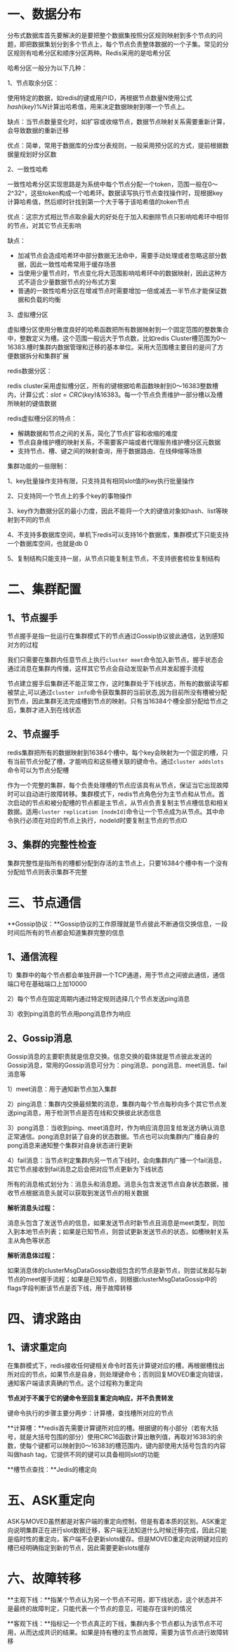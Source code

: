 # 一、数据分布

分布式数据库首先要解决的是要把整个数据集按照分区规则映射到多个节点的问题，即把数据集划分到多个节点上，每个节点负责整体数据的一个子集。常见的分区规则有哈希分区和顺序分区两种。Redis采用的是哈希分区

哈希分区一般分为以下几种：

1、节点取余分区：

使用特定的数据，如redis的键或用户ID，再根据节点数量N使用公式$hash(key)$%$N$计算出哈希值，用来决定数据映射到哪一个节点上。

缺点：当节点数量变化时，如扩容或收缩节点，数据节点映射关系需要重新计算，会导致数据的重新迁移

优点：简单，常用于数据库的分库分表规则，一般采用预分区的方式，提前根据数据量规划好分区数

2、一致性哈希

一致性哈希分区实现思路是为系统中每个节点分配一个token，范围一般在0～2^32^，这些token构成一个哈希环。数据读写执行节点查找操作时，现根据key计算哈希值，然后顺时针找到第一个大于等于该哈希值的token节点

优点：这宗方式相比节点取余最大的好处在于加入和删除节点只影响哈希环中相邻的节点，对其它节点无影响

缺点： 

- 加减节点会造成哈希环中部分数据无法命中，需要手动处理或者忽略这部分数据，因此一致性哈希常用于缓存场景
- 当使用少量节点时，节点变化将大范围影响哈希环中的数据映射，因此这种方式不适合少量数据节点的分布式方案
- 普通的一致性哈希分区在增减节点时需要增加一倍或减去一半节点才能保证数据和负载的均衡

3、虚拟槽分区

 虚拟槽分区使用分散度良好的哈希函数把所有数据映射到一个固定范围的整数集合中，整数定义为槽。这个范围一般远大于节点数，比如redis Cluster槽范围为0～16383.槽时集群内数据管理和迁移的基本单位。采用大范围槽主要目的是问了方便数据拆分和集群扩展

redis数据分区： 

redis cluster采用虚拟槽分区，所有的键根据哈希函数映射到0～16383整数槽内，计算公式：$slot=CRC(key)$&$16383$。每一个节点负责维护一部分槽以及槽所映射的键值数据

redis虚拟槽分区的特点：

- 解耦数据和节点之间的关系，简化了节点扩容和收缩的难度
- 节点自身维护槽的映射关系，不需要客户端或者代理服务维护槽分区元数据
- 支持节点、槽、键之间的映射查询，用于数据路由、在线伸缩等场景 

集群功能的一些限制：

1、key批量操作支持有限，只支持具有相同slot值的key执行批量操作

2、只支持同一个节点上的多个key的事物操作

3、key作为数据分区的最小力度，因此不能将一个大的键值对象如hash、list等映射到不同的节点

4、不支持多数据库空间，单机下redis可以支持16个数据库，集群模式下只能支持一个数据库空间，也就是db 0

5、复制结构只能支持一层，从节点只能复制主节点，不支持嵌套梳妆复制结构

# 二、集群配置

## 1、节点握手

节点握手是指一批运行在集群模式下的节点通过Gossip协议彼此通信，达到感知对方的过程

我们只需要在集群内任意节点上执行`cluster meet`命令加入新节点，握手状态会通过消息在集群内传播，这样其它节点会自动发现新节点并发起握手流程

节点建立握手后集群还不能正常工作，这时集群处于下线状态，所有的数据读写都被禁止,可以通过`cluster info`命令获取集群的当前状态,因为目前所没有槽被分配到节点，因此集群无法完成槽到节点的映射。只有当16384个槽全部分配给节点之后，集群才进入到在线状态

## 2、节点握手

redis集群把所有的数据映射到16384个槽中。每个key会映射为一个固定的槽，只有当前节点分配了槽，才能响应和这些槽关联的键命令。通过`cluster addslots`命令可以为节点分配槽

作为一个完整的集群，每个负责处理槽的节点应该具有从节点，保证当它出现故障时可以自动进行故障转移。集群模式下，redis节点角色分为主节点和从节点。首次启动的节点和被分配槽的节点都是主节点，从节点负责复制主节点槽信息和相关数据。适用`cluster replication [nodeId]`命令让一个节点成为从节点。其中命令执行必须在对应的节点上执行，nodeId时要复制主节点的节点ID

## 3、集群的完整性检查

集群完整性是指所有的槽都分配到存活的主节点上，只要16384个槽中有一个没有分配给节点则表示集群不完整

# 三、节点通信

**Gossip协议：**Gossip协议的工作原理就是节点彼此不断通信交换信息，一段时间后所有的节点都会知道集群完整的信息

## 1、通信流程

1）集群中的每个节点都会单独开辟一个TCP通道，用于节点之间彼此通信，通信端口号在基础端口上加10000

2）每个节点在固定周期内通过特定规则选择几个节点发送ping消息

3）收到ping消息的节点用pong消息作为响应

## 2、Gossip消息

Gossip消息的主要职责就是信息交换。信息交换的载体就是节点彼此发送的Gossip消息，常用的Gossip消息可分为：ping消息、pong消息、meet消息、fail消息等

1）meet消息：用于通知新节点加入集群

2）ping消息：集群内交换最频繁的消息，集群内每个节点每秒向多个其它节点发送ping消息，用于检测节点是否在线和交换彼此状态信息

3）pong消息：当收到ping、meet消息时，作为响应消息回复给发送方确认消息正常通信。pong消息封装了自身的状态数据。节点也可以向集群内广播自身的pong消息来通知整个集群对自身状态进行更新

4）fail消息：当节点判定集群内另一节点下线时，会向集群内广播一个fail消息，其它节点接收到fail消息之后会把对应节点更新为下线状态

 所有的消息格式划分为：消息头和消息题。消息头包含发送节点自身状态数据，接收节点根据消息头就可以获取到发送节点的相关数据

**解析消息头过程：**

消息头包含了发送节点的信息，如果发送节点时新节点且消息是meet类型，则加入到本地节点列表；如果是已知节点，则尝试更新发送节点的状态，如槽映射关系主从角色等状态

**解析消息体过程：**

如果消息体的clusterMsgDataGossip数组包含的节点是新节点，则尝试发起与新节点的meet握手流程；如果是已知节点，则根据clusterMsgDataGossip中的flags字段判断该节点是否下线，用于故障转移

# 四、请求路由

## 1、请求重定向

在集群模式下，redis接收任何键相关命令时首先计算键对应的槽，再根据槽找出所对应的节点，如果节点是自身，则处理键命令；否则回复MOVED重定向错误，通知客户端请求真确的节点。这个过程称为重定向

**节点对于不属于它的键命令至回复重定向响应，并不负责转发**

键命令执行的步骤主要分两步：计算槽，查找槽所对应的节点 

**计算槽：**redis首先需要计算键所对应的槽。根据键的有小部分（若有大括号，就是大括号包围的部分）使用CRC16函数计算出散列值，再取对16383的余数，使每个键都可以映射到0～16383的槽范围内，键内部使用大括号包含的内容叫做hash tag，它提供不同的键可以具备相同slot的功能

**槽节点查找：**Jedis的槽定向

# 五、ASK重定向

ASK与MOVED虽然都是对客户端的重定向控制，但是有着本质的区别。ASK重定向说明集群正在进行slot数据迁移，客户端无法知道什么时候迁移完成，因此只能是临时性的重定向，客户端不会更新slots缓存。但是MOVED重定向说明键对应的槽已经明确指定到新的节点，因此需要更新slots缓存

# 六、故障转移

**主观下线：**指某个节点认为另一个节点不可用，即下线状态，这个状态并不是最终的故障判定，只能代表一个节点的意见，可能存在误判的情况

**客观下线：**指标记一个节点真正的下线，集群内多个节点都认为该节点不可用，从而达成共识的结果。如果是持有槽的主节点故障，需要为该节点进行故障转移

